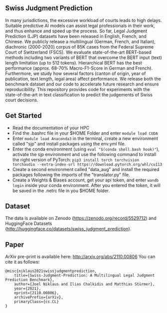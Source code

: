 ## Swiss Judgment Prediction
In many jurisdictions, the excessive workload of courts leads to high delays. Suitable predictive AI models can assist legal professionals in their work, and thus enhance and speed up the process. So far, Legal Judgment Prediction (LJP) datasets have been released in English, French, and Chinese. We publicly release a multilingual (German, French, and Italian), diachronic (2000-2020) corpus of 85K cases from the Federal Supreme Court of Switzerland (FSCS). We evaluate state-of-the-art BERT-based methods including two variants of BERT that overcome the BERT input (text) length limitation (up to 512 tokens). Hierarchical BERT has the best performance (approx. 68-70% Macro-F1-Score in German and French). Furthermore, we study how several factors (canton of origin, year of publication, text length, legal area) affect performance. We release both the benchmark dataset and our code to accelerate future research and ensure reproducibility.
This repository provides code for experiments with the state-of-the-art in text classification to predict the judgements of Swiss court decisions.

## Get Started
* Read the documentation of your HPC
* Find the .bashrc file in your $HOME Folder and enter `module load CUDA`
* Enter `module load Anaconda3` in the terminal, create a new environment called "sjp" and install packages using the env.yml file.
* Enter the conda environment (using `eval "$(conda shell.bash hook)"`), activate the sjp environment and use the following command to install the right version of PyTorch: `pip3 install torch torchvision torchaudio --extra-index-url https://download.pytorch.org/whl/cu113`
* Create a second environment called "data_aug" and install the required packages following the imports of the "translator.py" file.
* Create a Weights & Biases account, get your api token, and enter `wandb login` inside your conda environment. After you entered the token, it will be saved in the .netrc file in you $HOME folder.

## Dataset
The data is available on Zenodo (https://zenodo.org/record/5529712) and HuggingFace Datasets (http://huggingface.co/datasets/swiss_judgment_prediction). 

## Paper
ArXiv pre-print is available here: http://arxiv.org/abs/2110.00806
You can cite it as follows: 

    @misc{niklaus2021swissjudgmentprediction,
        title={Swiss-Judgment-Prediction: A Multilingual Legal Judgment Prediction Benchmark},
        author={Joel Niklaus and Ilias Chalkidis and Matthias Stürmer},
        year={2021},
        eprint={2110.00806},
        archivePrefix={arXiv},
        primaryClass={cs.CL}
    }
